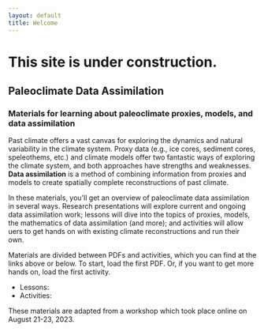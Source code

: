 ```yaml
---
layout: default
title: Welcome
---
```


# This site is under construction.

## Paleoclimate Data Assimilation
### Materials for learning about paleoclimate proxies, models, and data assimilation

Past climate offers a vast canvas for exploring the dynamics and natural variability in the climate system. Proxy data (e.g., ice cores, sediment cores, speleothems, etc.) and climate models offer two fantastic ways of exploring the climate system, and both approaches have strengths and weaknesses. **Data assimilation** is a method of combining information from proxies and models to create spatially complete reconstructions of past climate.

In these materials, you'll get an overview of paleoclimate data assimilation in several ways. Research presentations will explore current and ongoing data assimilation work; lessons will dive into the topics of proxies, models, the mathematics of data assimilation (and more); and activities will allow uers to get hands on with existing climate reconstructions and run their own.

Materials are divided between PDFs and activities, which you can find at the links above or below. To start, load the first PDF. Or, if you want to get more hands on, load the first activity.
- Lessons: 
- Activities: 

These materials are adapted from a workshop which took place online on August 21-23, 2023.
